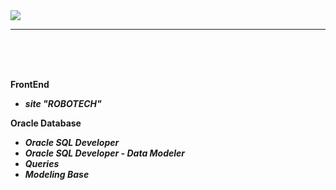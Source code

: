 <img src="https://github.com/ZoranKJava/gifs/blob/master/eng-logo-pos.png">

<hr/>

</br>
</br>
</br>


<b>FrontEnd
 * <i>site "ROBOTECH"</i>


<b>Oracle Database
 * <i>Oracle SQL Developer</i>
 * <i>Oracle SQL Developer - Data Modeler</i>
 * <i>Queries</i>
 * <i>Modeling Base</i>
